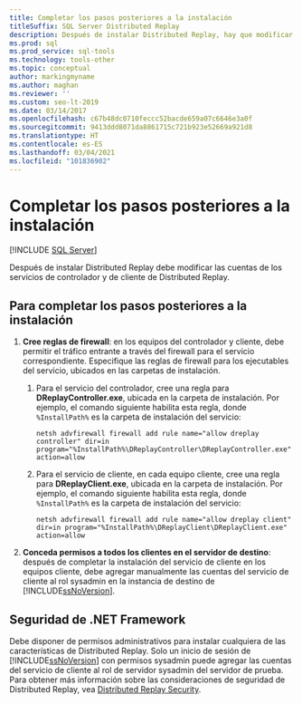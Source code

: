 ```yaml
---
title: Completar los pasos posteriores a la instalación
titleSuffix: SQL Server Distributed Replay
description: Después de instalar Distributed Replay, hay que modificar las cuentas de los servicios Distributed Replay Controller y Distributed Replay Client.
ms.prod: sql
ms.prod_service: sql-tools
ms.technology: tools-other
ms.topic: conceptual
author: markingmyname
ms.author: maghan
ms.reviewer: ''
ms.custom: seo-lt-2019
ms.date: 03/14/2017
ms.openlocfilehash: c67b48dc0710feccc52bacde659a07c6646e3a0f
ms.sourcegitcommit: 9413ddd8071da8861715c721b923e52669a921d8
ms.translationtype: HT
ms.contentlocale: es-ES
ms.lasthandoff: 03/04/2021
ms.locfileid: "101836902"
---
```

# <a name="complete-the-post-installation-steps"></a>Completar los pasos posteriores a la instalación

 [!INCLUDE [SQL Server](../../includes/applies-to-version/sqlserver.md)]

Después de instalar Distributed Replay debe modificar las cuentas de los servicios de controlador y de cliente de Distributed Replay.  
  
## <a name="to-complete-the-post-installation-steps"></a>Para completar los pasos posteriores a la instalación  
  
1. **Cree reglas de firewall**: en los equipos del controlador y cliente, debe permitir el tráfico entrante a través del firewall para el servicio correspondiente. Especifique las reglas de firewall para los ejecutables del servicio, ubicados en las carpetas de instalación.  
  
    1. Para el servicio del controlador, cree una regla para **DReplayController.exe**, ubicada en la carpeta de instalación. Por ejemplo, el comando siguiente habilita esta regla, donde `%InstallPath%` es la carpeta de instalación del servicio:  
  
         `netsh advfirewall firewall add rule name="allow dreplay controller" dir=in program="%InstallPath%\DReplayController\DReplayController.exe" action=allow`  
  
    2. Para el servicio de cliente, en cada equipo cliente, cree una regla para **DReplayClient.exe**, ubicada en la carpeta de instalación. Por ejemplo, el comando siguiente habilita esta regla, donde `%InstallPath%` es la carpeta de instalación del servicio:  
  
         `netsh advfirewall firewall add rule name="allow dreplay client" dir=in program="%InstallPath%\DReplayClient\DReplayClient.exe" action=allow`  
  
2. **Conceda permisos a todos los clientes en el servidor de destino**: después de completar la instalación del servicio de cliente en los equipos cliente, debe agregar manualmente las cuentas del servicio de cliente al rol sysadmin en la instancia de destino de [!INCLUDE[ssNoVersion](../../includes/ssnoversion-md.md)].  
  
## <a name="net-framework-security"></a>Seguridad de .NET Framework

Debe disponer de permisos administrativos para instalar cualquiera de las características de Distributed Replay. Solo un inicio de sesión de [!INCLUDE[ssNoVersion](../../includes/ssnoversion-md.md)] con permisos sysadmin puede agregar las cuentas del servicio de cliente al rol de servidor sysadmin del servidor de prueba. Para obtener más información sobre las consideraciones de seguridad de Distributed Replay, vea [Distributed Replay Security](../../tools/distributed-replay/distributed-replay-security.md).